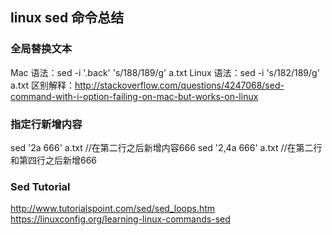 ## linux sed 命令总结

### 全局替换文本
Mac 语法：sed -i '.back' 's/188/189/g' a.txt
Linux 语法：sed -i 's/182/189/g' a.txt
区别解释：http://stackoverflow.com/questions/4247068/sed-command-with-i-option-failing-on-mac-but-works-on-linux

### 指定行新增内容
sed '2a 666' a.txt //在第二行之后新增内容666
sed '2,4a 666' a.txt //在第二行和第四行之后新增666

### Sed Tutorial
http://www.tutorialspoint.com/sed/sed_loops.htm
https://linuxconfig.org/learning-linux-commands-sed
